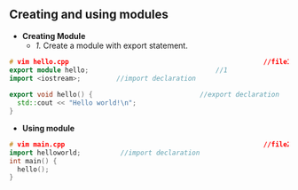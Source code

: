 ## Creating and using modules
- **Creating Module**
  - _1._ Create a module with export statement.
```c++
# vim hello.cpp                                                 //file1
export module hello;                                //1
import <iostream>;         //import declaration
 
export void hello() {                           //export declaration
  std::cout << "Hello world!\n";
}
```
- **Using module**
```c++
# vim main.cpp                                                  //file2
import helloworld;          //import declaration
int main() {
  hello();
}
```
